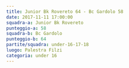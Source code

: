 ```yaml
---
title: Junior Bk Rovereto 64 - Bc Gardolo 58
date: 2017-11-11 17:00:00
squadra-a: Junior Bk Rovereto
punteggio-a: 58
squadra-b: Bc Gardolo
punteggio-b: 64
partite/squadra: under-16-17-18
luogo: Palestra Filzi
categoria: under 16
---
```

